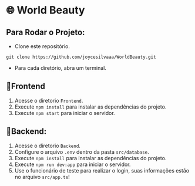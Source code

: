 <h1>🌐 World Beauty</h1>

## Para Rodar o Projeto:
 - Clone este repositório.
>
    git clone https://github.com/joycesilvaaa/WorldBeauty.git
>
 - Para cada diretório, abra um terminal.
<h2>📌Frontend</h2>

1. Acesse o diretorio `Frontend`.
2. Execute `npm install` para instalar as dependências do projeto.
3. Execute `npm start` para iniciar o servidor.
   
<h2>📌Backend:</h2>

1. Acesse o diretorio `Backend`.
2. Configure o arquivo `.env` dentro da pasta `src/database`.
3. Execute `npm install` para instalar as dependências do projeto.
4. Execute `npm run dev:app` para iniciar o servidor.
5. Use o funcionário de teste para realizar o login, suas informações estão no arquivo `src/app.ts`!

